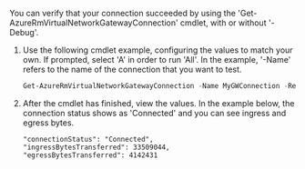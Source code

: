 You can verify that your connection succeeded by using the 'Get-AzureRmVirtualNetworkGatewayConnection' cmdlet, with or without '-Debug'. 

1. Use the following cmdlet example, configuring the values to match your own. If prompted, select 'A' in order to run 'All'. In the example, '-Name' refers to the name of the connection that you want to test.

   ```powershell
   Get-AzureRmVirtualNetworkGatewayConnection -Name MyGWConnection -ResourceGroupName MyRG
   ```
2. After the cmdlet has finished, view the values. In the example below, the connection status shows as 'Connected' and you can see ingress and egress bytes.
   
   ```
   "connectionStatus": "Connected",
   "ingressBytesTransferred": 33509044,
   "egressBytesTransferred": 4142431
   ```